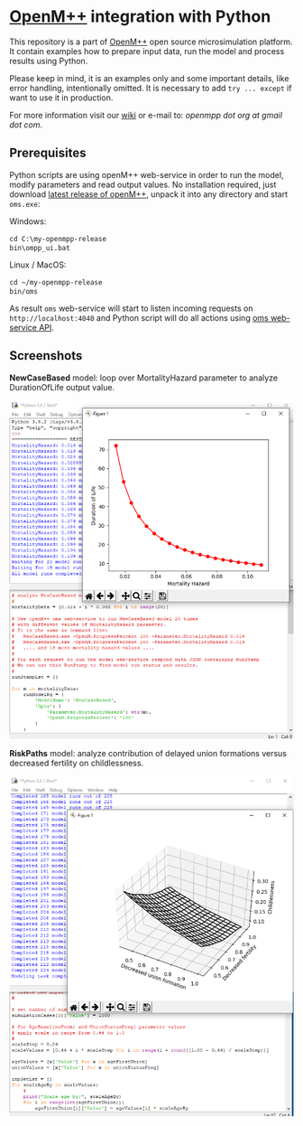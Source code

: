 # [OpenM++](http://www.openmpp.org/) integration with Python

This repository is a part of [OpenM++](http://www.openmpp.org/) open source microsimulation platform. It contain examples how to prepare input data, run the model and process results using Python.

Please keep in mind, it is an examples only and some important details, like error handling, intentionally omitted. It is necessary to add `try ... except` if want to use it in production.

For more information visit our [wiki](http://www.openmpp.org/wiki/) or e-mail to: _openmpp dot org at gmail dot com_.

## Prerequisites

Python scripts are using openM++ web-service in order to run the model, modify parameters and read output values. No installation required, just download [latest release of openM++](https://github.com/openmpp/main/releases/latest), unpack it into any directory and start `oms.exe`:

Windows:
```
cd C:\my-openmpp-release
bin\ompp_ui.bat
```
Linux / MacOS:
```
cd ~/my-openmpp-release
bin/oms
```
As result `oms` web-service will start to listen incoming requests on `http://localhost:4040` and Python script will do all actions using [oms web-service API](https://ompp.sourceforge.io/wiki/index.php/Oms_web_service_API).

## Screenshots

**NewCaseBased** model:  loop over MortalityHazard parameter to analyze DurationOfLife output value.

![Example of NewCaseBased model run.](https://github.com/openmpp/python/blob/master/images/openmpp_Python_life_vs_mortality_20200505.png "Example of NewCaseBased model run.")

**RiskPaths** model: analyze contribution of delayed union formations versus decreased fertility on childlessness.

![Example of RiskPaths model run.](https://github.com/openmpp/python/blob/master/images/openmpp_Python_riskpaths_childlessness_20200505.png "Example of RiskPaths model run.")

